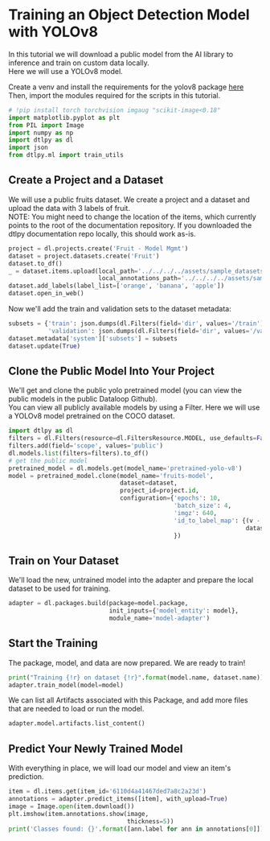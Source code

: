 # Training an Object Detection Model with YOLOv8  
In this tutorial we will download a public model from the AI library to inference and train on custom data locally.  
Here we will use a YOLOv8 model.  
  
Create a venv and install the requirements for the yolov8 package [here](https://github.com/dataloop-ai-apps/yolov8/blob/master/requirements.txt/)  
Then, import the modules required for the scripts in this tutorial.  

```python
# !pip install torch torchvision imgaug "scikit-image<0.18"
import matplotlib.pyplot as plt
from PIL import Image
import numpy as np
import dtlpy as dl
import json
from dtlpy.ml import train_utils
```
## Create a Project and a Dataset  
We will use a public fruits dataset. We create a project and a dataset and upload the data with 3 labels of fruit.  
NOTE: You might need to change the location of the items, which currently points to the root of the documentation repository. If you downloaded the dtlpy documentation repo locally, this should work as-is.  
  

```python
project = dl.projects.create('Fruit - Model Mgmt')
dataset = project.datasets.create('Fruit')
dataset.to_df()
_ = dataset.items.upload(local_path='../../../../assets/sample_datasets/FruitImage/items/*',
                         local_annotations_path='../../../../assets/sample_datasets/FruitImage/json')
dataset.add_labels(label_list=['orange', 'banana', 'apple'])
dataset.open_in_web()
```
Now we'll add the train and validation sets to the dataset metadata:  

```python
subsets = {'train': json.dumps(dl.Filters(field='dir', values='/train').prepare()),
           'validation': json.dumps(dl.Filters(field='dir', values='/validation').prepare())}
dataset.metadata['system']['subsets'] = subsets
dataset.update(True)
```
## Clone the Public Model Into Your Project  
We'll get and clone the public yolo pretrained model (you can view the public models in the public Dataloop Github).  
You can view all publicly available models by using a Filter. Here we will use a YOLOv8 model pretrained on the COCO dataset.  
  

```python
import dtlpy as dl
filters = dl.Filters(resource=dl.FiltersResource.MODEL, use_defaults=False)
filters.add(field='scope', values='public')
dl.models.list(filters=filters).to_df()
# get the public model
pretrained_model = dl.models.get(model_name='pretrained-yolo-v8')
model = pretrained_model.clone(model_name='fruits-model',
                               dataset=dataset,
                               project_id=project.id,
                               configuration={'epochs': 10,
                                              'batch_size': 4,
                                              'imgz': 640,
                                              'id_to_label_map': {(v - 1): k for k, v in
                                                                  dataset.instance_map.items()}
                                              })
```
## Train on Your Dataset  
We'll load the new, untrained model into the adapter and prepare the local dataset to be used for training.  

```python
adapter = dl.packages.build(package=model.package,
                            init_inputs={'model_entity': model},
                            module_name='model-adapter')
```
## Start the Training  
The package, model, and data are now prepared. We are ready to train!  

```python
print("Training {!r} on dataset {!r}".format(model.name, dataset.name))
adapter.train_model(model=model)
```
We can list all Artifacts associated with this Package, and add more files that are needed to load or run the model.  

```python
adapter.model.artifacts.list_content()
```
## Predict Your Newly Trained Model  
With everything in place, we will load our model and view an item's prediction.  

```python
item = dl.items.get(item_id='6110d4a41467ded7a8c2a23d')
annotations = adapter.predict_items([item], with_upload=True)
image = Image.open(item.download())
plt.imshow(item.annotations.show(image,
                                 thickness=5))
print('Classes found: {}'.format([ann.label for ann in annotations[0]]))
```

